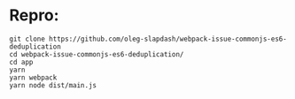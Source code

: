 # Repro:

    git clone https://github.com/oleg-slapdash/webpack-issue-commonjs-es6-deduplication
    cd webpack-issue-commonjs-es6-deduplication/
    cd app
    yarn
    yarn webpack
    yarn node dist/main.js